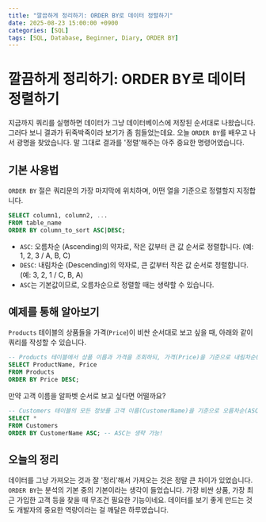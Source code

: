 ```yaml
---
title: "깔끔하게 정리하기: ORDER BY로 데이터 정렬하기"
date: 2025-08-23 15:00:00 +0900
categories: [SQL]
tags: [SQL, Database, Beginner, Diary, ORDER BY]
---
```


# 깔끔하게 정리하기: ORDER BY로 데이터 정렬하기

지금까지 쿼리를 실행하면 데이터가 그냥 데이터베이스에 저장된 순서대로 나왔습니다. 그러다 보니 결과가 뒤죽박죽이라 보기가 좀 힘들었는데요. 오늘 `ORDER BY`를 배우고 나서 광명을 찾았습니다. 말 그대로 결과를 '정렬'해주는 아주 중요한 명령어였습니다.

## 기본 사용법

`ORDER BY` 절은 쿼리문의 가장 마지막에 위치하며, 어떤 열을 기준으로 정렬할지 지정합니다.

```sql
SELECT column1, column2, ...
FROM table_name
ORDER BY column_to_sort ASC|DESC;
```

- `ASC`: 오름차순 (Ascending)의 약자로, 작은 값부터 큰 값 순서로 정렬합니다. (예: 1, 2, 3 / A, B, C)
- `DESC`: 내림차순 (Descending)의 약자로, 큰 값부터 작은 값 순서로 정렬합니다. (예: 3, 2, 1 / C, B, A)
- `ASC`는 기본값이므로, 오름차순으로 정렬할 때는 생략할 수 있습니다.

## 예제를 통해 알아보기

`Products` 테이블의 상품들을 가격(`Price`)이 비싼 순서대로 보고 싶을 때, 아래와 같이 쿼리를 작성할 수 있습니다.

```sql
-- Products 테이블에서 상품 이름과 가격을 조회하되, 가격(Price)을 기준으로 내림차순(DESC) 정렬해주세요.
SELECT ProductName, Price
FROM Products
ORDER BY Price DESC;
```

만약 고객 이름을 알파벳 순서로 보고 싶다면 어떨까요?

```sql
-- Customers 테이블의 모든 정보를 고객 이름(CustomerName)을 기준으로 오름차순(ASC) 정렬해주세요.
SELECT * 
FROM Customers
ORDER BY CustomerName ASC; -- ASC는 생략 가능!
```

## 오늘의 정리

데이터를 그냥 가져오는 것과 잘 '정리'해서 가져오는 것은 정말 큰 차이가 있었습니다. `ORDER BY`는 분석의 기본 중의 기본이라는 생각이 들었습니다. 가장 비싼 상품, 가장 최근 가입한 고객 등을 찾을 때 무조건 필요한 기능이네요. 데이터를 보기 좋게 만드는 것도 개발자의 중요한 역량이라는 걸 깨달은 하루였습니다.